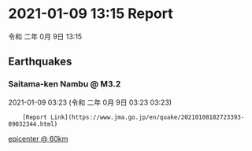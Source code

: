 # 2021-01-09 13:15 Report
令和 二年 0月 9日 13:15

## Earthquakes
### Saitama-ken Nambu @ M3.2
2021-01-09 03:23 (令和 二年 0月 9日 03:23 03:23)
  
        [Report Link](https://www.jma.go.jp/en/quake/20210108182723393-09032344.html)  
[epicenter @ 60km](https://www.google.com/maps/place/36°00'00%22+139°30'00%22/@36,139.5,17z/data=!3m1!4b1!4m5!3m4!1s0x0:0x0!8m2!3d36!4d139.5)